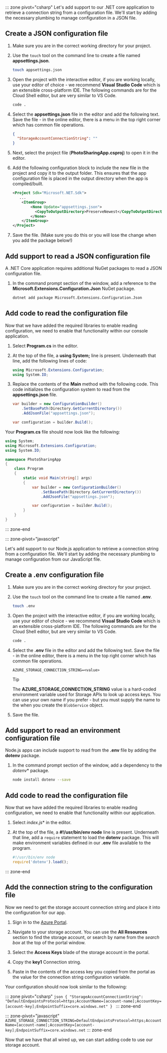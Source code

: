 ::: zone pivot="csharp"
Let's add support to our .NET core application to retrieve a connection string from a configuration file. We'll start by adding the necessary plumbing to manage configuration in a JSON file.

## Create a JSON configuration file

1. Make sure you are in the correct working directory for your project.

1. Use the `touch` tool on the command line to create a file named **appsettings.json**.

    ```bash
    touch appsettings.json
    ```

1. Open the project with the interactive editor, if you are working locally, use your editor of choice - we recommend **Visual Studio Code** which is an extensible cross-platform IDE. The following commands are for the Cloud Shell editor, but are very similar to VS Code.
    
    ```bash
    code .
    ```

1. Select the **appsettings.json** file in the editor and add the following text. Save the file - in the online editor, there is a menu in the top right corner which has common file operations.

    ```json
    {
      "StorageAccountConnectionString": ""
    }
    ```

1. Next, select the project file (**PhotoSharingApp.csproj**) to open it in the editor.

1. Add the following configuration block to include the new file in the project and copy it to the output folder. This ensures that the app configuration file is placed in the output directory when the app is compiled/built.

    ```xml
    <Project Sdk="Microsoft.NET.Sdk">
       ...
        <ItemGroup>
            <None Update="appsettings.json">
              <CopyToOutputDirectory>PreserveNewest</CopyToOutputDirectory>
            </None>
        </ItemGroup>
    </Project>
    ```

1. Save the file. (Make sure you do this or you will lose the change when you add the package below!)

## Add support to read a JSON configuration file

A .NET Core application requires additional NuGet packages to read a JSON configuration file.

1. In the command prompt section of the window, add a reference to the  **Microsoft.Extensions.Configuration.Json** NuGet package.

    ```bash
    dotnet add package Microsoft.Extensions.Configuration.Json
    ```

## Add code to read the configuration file

Now that we have added the required libraries to enable reading configuration, we need to enable that functionality within our console application.

1. Select **Program.cs** in the editor.

1. At the top of the file, a **using System;** line is present. Underneath that line, add the following lines of code:

    ```csharp
    using Microsoft.Extensions.Configuration;
    using System.IO;
    ```

1. Replace the contents of the **Main** method with the following code. This code initializes the configuration system to read from the **appsettings.json** file.

    ```csharp
    var builder = new ConfigurationBuilder()
        .SetBasePath(Directory.GetCurrentDirectory())
        .AddJsonFile("appsettings.json");

    var configuration = builder.Build();
    ```

Your **Program.cs** file should now look like the following:

```csharp
using System;
using Microsoft.Extensions.Configuration;
using System.IO;

namespace PhotoSharingApp
{
    class Program
    {
        static void Main(string[] args)
        {
            var builder = new ConfigurationBuilder()
                .SetBasePath(Directory.GetCurrentDirectory())
                .AddJsonFile("appsettings.json");

            var configuration = builder.Build();            
        }
    }
}
```

::: zone-end

::: zone-pivot="javascript"

Let's add support to our Node.js application to retrieve a connection string from a configuration file. We'll start by adding the necessary plumbing to manage configuration from our JavaScript file.

## Create a .env configuration file

1. Make sure you are in the correct working directory for your project.

1. Use the `touch` tool on the command line to create a file named **.env**.

    ```bash
    touch .env
    ```

1. Open the project with the interactive editor, if you are working locally, use your editor of choice - we recommend **Visual Studio Code** which is an extensible cross-platform IDE. The following commands are for the Cloud Shell editor, but are very similar to VS Code.
    
    ```bash
    code .
    ```

1. Select the **.env** file in the editor and add the following text. Save the file - in the online editor, there is a menu in the top right corner which has common file operations.

    ```
    AZURE_STORAGE_CONNECTION_STRING=<value>
    ```

    > [!TIP]
    > The **AZURE_STORAGE_CONNECTION_STRING** value is a hard-coded environment variable used for Storage APIs to look up access keys. You can use your own name if you prefer - but you must supply the name to the when you create the `BlobService` object.

1. Save the file.

## Add support to read an environment configuration file

Node.js apps can include support to read from the **.env** file by adding the **dotenv** package.

1. In the command prompt section of the window, add a dependency to the  *dotenv** package.

    ```bash
    node install dotenv --save
    ```

## Add code to read the configuration file

Now that we have added the required libraries to enable reading configuration, we need to enable that functionality within our application.

1. Select *index.js** in the editor.

1. At the top of the file, a **#!/usr/bin/env node** line is present. Underneath that line, add a `require` statement to load the **dotenv** package. This will make environment variables defined in our **.env** file available to the program.

    ```javascript
    #!/usr/bin/env node
    require('dotenv').load();

    ```
::: zone-end

## Add the connection string to the configuration file

Now we need to get the storage account connection string and place it into the configuration for our app.

1. Sign in to the [Azure Portal](https://portal.azure.com/?azure-portal=true).

1. Navigate to your storage account. You can use the **All Resources** section to find the storage account, or search by name from the _search box_ at the top of the portal window. 

1. Select the **Access Keys** blade of the storage account in the portal.

1. Copy the **key1** Connection string.

1. Paste in the contents of the access key you copied from the portal as the value for the connection string configuration variable.

Your configuration should now look similar to the following:

::: zone pivot="csharp"
    ```json
    {
        "StorageAccountConnectionString": "DefaultEndpointsProtocol=https;AccountName=[account-name];AccountKey=[account-key];EndpointSuffix=core.windows.net"
    }
    ```
::: zone-end

::: zone-pivot="javascript"
    ```
    AZURE_STORAGE_CONNECTION_STRING=DefaultEndpointsProtocol=https;AccountName=[account-name];AccountKey=[account-key];EndpointSuffix=core.windows.net
    ```
::: zone-end

Now that we have that all wired up, we can start adding code to use our storage account.
